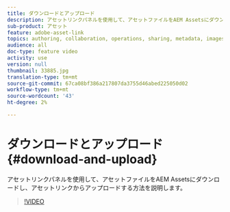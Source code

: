 ```yaml
---
title: ダウンロードとアップロード
description: アセットリンクパネルを使用して、アセットファイルをAEM Assetsにダウンロードし、アセットリンクからアップロードする方法を説明します。
sub-product: アセット
feature: adobe-asset-link
topics: authoring, collaboration, operations, sharing, metadata, images, operations
audience: all
doc-type: feature video
activity: use
version: null
thumbnail: 33885.jpg
translation-type: tm+mt
source-git-commit: 67ca08bf386a217807da3755d46abed225050d02
workflow-type: tm+mt
source-wordcount: '43'
ht-degree: 2%

---
```



# ダウンロードとアップロード {#download-and-upload}

アセットリンクパネルを使用して、アセットファイルをAEM Assetsにダウンロードし、アセットリンクからアップロードする方法を説明します。

>[!VIDEO](https://video.tv.adobe.com/v/33885/?quality=12)
